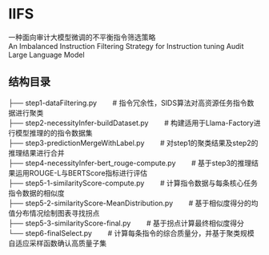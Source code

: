 # IIFS
一种面向审计大模型微调的不平衡指令筛选策略<br>
An Imbalanced Instruction Filtering Strategy for  Instruction tuning Audit Large Language Model

## 结构目录
├── step1-dataFiltering.py                       &nbsp; &nbsp; &nbsp; &nbsp;# 指令冗余性，SIDS算法对高资源任务指令数据进行聚类<br>
├── step2-necessityInfer-buildDataset.py         &nbsp; &nbsp; &nbsp; &nbsp;# 构建适用于Llama-Factory进行模型推理的的指令数据集<br>
├── step3-predictionMergeWithLabel.py            &nbsp; &nbsp; &nbsp; &nbsp;# 对step1的聚类结果及step2的推理结果进行合并<br>
├── step4-necessityInfer-bert_rouge-compute.py   &nbsp; &nbsp; &nbsp; &nbsp;# 基于step3的推理结果运用ROUGE-L与BERTScore指标进行评估<br>
├── step5-1-similarityScore-compute.py           &nbsp; &nbsp; &nbsp; &nbsp;# 计算指令数据与每条核心任务指令数据的相似度<br>
├── step5-2-similarityScore-MeanDistribution.py  &nbsp; &nbsp; &nbsp; &nbsp;# 基于相似度得分的均值分布情况绘制图表寻找拐点<br>
├── step5-3-similarityScore-final.py             &nbsp; &nbsp; &nbsp; &nbsp;# 基于拐点计算最终相似度得分<br>
└── step6-finalSelect.py                         &nbsp; &nbsp; &nbsp; &nbsp;# 计算每条指令的综合质量分，并基于聚类规模自适应采样函数确认高质量子集<br>
